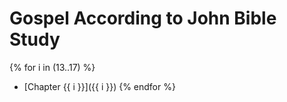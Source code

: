# Gospel According to John Bible Study

{% for i in (13..17) %}
* [Chapter {{ i }}]({{ i }})
{% endfor %}


